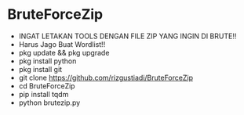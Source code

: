 # BruteForceZip
* INGAT LETAKAN TOOLS DENGAN FILE ZIP YANG INGIN DI BRUTE!!
* Harus Jago Buat Wordlist!!
* pkg update && pkg upgrade
* pkg install python
* pkg install git
* git clone https://github.com/rizgustiadi/BruteForceZip
* cd BruteForceZip
* pip install tqdm
* python brutezip.py
